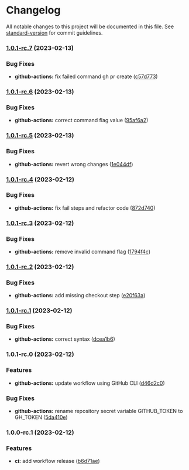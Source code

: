 # Changelog

All notable changes to this project will be documented in this file. See [standard-version](https://github.com/conventional-changelog/standard-version) for commit guidelines.

### [1.0.1-rc.7](https://github.com/ansidev/sample-gitflow-release-workflows/compare/v1.0.1-rc.6...v1.0.1-rc.7) (2023-02-13)


### Bug Fixes

* **github-actions:** fix failed command gh pr create ([c57d773](https://github.com/ansidev/sample-gitflow-release-workflows/commit/c57d773547c355bbff010a12d602f4abb0cb985d))

### [1.0.1-rc.6](https://github.com/ansidev/sample-gitflow-release-workflows/compare/v1.0.1-rc.5...v1.0.1-rc.6) (2023-02-13)


### Bug Fixes

* **github-actions:** correct command flag value ([95af6a2](https://github.com/ansidev/sample-gitflow-release-workflows/commit/95af6a2f92adb1f3a6709c9225b3028aedbc5987))

### [1.0.1-rc.5](https://github.com/ansidev/sample-gitflow-release-workflows/compare/v1.0.1-rc.4...v1.0.1-rc.5) (2023-02-13)


### Bug Fixes

* **github-actions:** revert wrong changes ([1e044df](https://github.com/ansidev/sample-gitflow-release-workflows/commit/1e044dfd9746afbe7263c484813a8a26920119bf))

### [1.0.1-rc.4](https://github.com/ansidev/sample-gitflow-release-workflows/compare/v1.0.1-rc.3...v1.0.1-rc.4) (2023-02-12)


### Bug Fixes

* **github-actions:** fix fail steps and refactor code ([872d740](https://github.com/ansidev/sample-gitflow-release-workflows/commit/872d740b98dd15adc988079744656814229f37d5))

### [1.0.1-rc.3](https://github.com/ansidev/sample-gitflow-release-workflows/compare/v1.0.1-rc.2...v1.0.1-rc.3) (2023-02-12)


### Bug Fixes

* **github-actions:** remove invalid command flag ([1794f4c](https://github.com/ansidev/sample-gitflow-release-workflows/commit/1794f4cc27e9053e6ddbbccd01d7d0895812d510))

### [1.0.1-rc.2](https://github.com/ansidev/sample-gitflow-release-workflows/compare/v1.0.1-rc.1...v1.0.1-rc.2) (2023-02-12)


### Bug Fixes

* **github-actions:** add missing checkout step ([e20f63a](https://github.com/ansidev/sample-gitflow-release-workflows/commit/e20f63ababd316d413b9573c727c68717b3b480d))

### [1.0.1-rc.1](https://github.com/ansidev/sample-gitflow-release-workflows/compare/v1.0.1-rc.0...v1.0.1-rc.1) (2023-02-12)


### Bug Fixes

* **github-actions:** correct syntax ([dcea1b6](https://github.com/ansidev/sample-gitflow-release-workflows/commit/dcea1b6fde978a05ca3ff8855af26600e7a9f226))

### 1.0.1-rc.0 (2023-02-12)

### Features

* **github-actions:** update workflow using GitHub CLI ([d46d2c0](https://github.com/ansidev/sample-gitflow-release-workflows/commit/d46d2c0d4fcde955b68d40400d51a33747a73016))

### Bug Fixes

* **github-actions:** rename repository secret variable GITHUB_TOKEN to GH_TOKEN ([5da410e](https://github.com/ansidev/sample-gitflow-release-workflows/commit/5da410ee04fe1151835df35f4795dab51d18aa18))

### 1.0.0-rc.1 (2023-02-12)

### Features

* **ci:** add workflow release ([b6d71ae](https://github.com/ansidev/sample-gitflow-release-workflows/commit/b6d71aeb3e913af7261e62c9091802078f6cb6b5))

